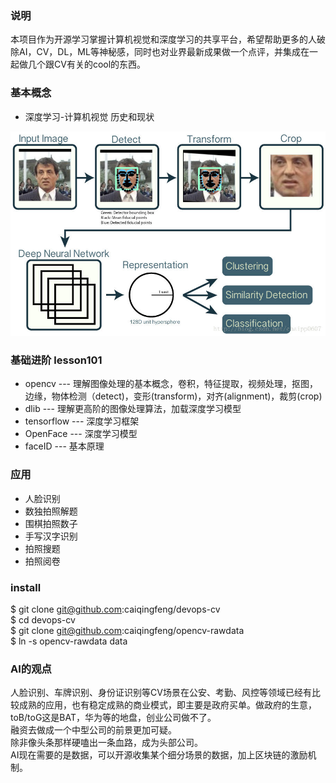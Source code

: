 ### 说明
本项目作为开源学习掌握计算机视觉和深度学习的共享平台，希望帮助更多的人破除AI，CV，DL，ML等神秘感，同时也对业界最新成果做一个点评，并集成在一起做几个跟CV有关的cool的东西。 </bp>

### 基本概念
* 深度学习-计算机视觉 历史和现状

![concept](./00-基本原理/facial-recogonize.jpeg?raw=true)

### 基础进阶 lesson101
* opencv --- 理解图像处理的基本概念，卷积，特征提取，视频处理，抠图，边缘，物体检测（detect)，变形(transform)，对齐(alignment)，裁剪(crop)
* dlib --- 理解更高阶的图像处理算法，加载深度学习模型
* tensorflow --- 深度学习框架
* OpenFace  --- 深度学习模型
* faceID  --- 基本原理

### 应用
* 人脸识别
* 数独拍照解题
* 围棋拍照数子
* 手写汉字识别
* 拍照搜题
* 拍照阅卷


### install
$ git clone git@github.com:caiqingfeng/devops-cv  
$ cd devops-cv   
$ git clone git@github.com:caiqingfeng/opencv-rawdata  
$ ln -s opencv-rawdata data  

### AI的观点
人脸识别、车牌识别、身份证识别等CV场景在公安、考勤、风控等领域已经有比较成熟的应用，也有稳定成熟的商业模式，即主要是政府买单。做政府的生意，toB/toG这是BAT，华为等的地盘，创业公司做不了。  
融资去做成一个中型公司的前景更加可疑。  
除非像头条那样硬嗑出一条血路，成为头部公司。  
AI现在需要的是数据，可以开源收集某个细分场景的数据，加上区块链的激励机制。